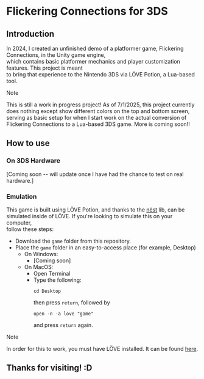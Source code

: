 # Flickering Connections for 3DS
## Introduction
In 2024, I created an unfinished demo of a platformer game, Flickering Connections, in the Unity game engine,  
which contains basic platformer mechanics and player customization features. This project is meant  
to bring that experience to the Nintendo 3DS via LÖVE Potion, a Lua-based tool.
> [!NOTE]
> This is still a work in progress project! As of 7/1/2025, this project currently does nothing except show different colors on the top and bottom screen, serving as basic setup for when I start work on the actual conversion of Flickering Connections to a Lua-based 3DS game. More is coming soon!!
## How to use
### On 3DS Hardware
[Coming soon -- will update once I have had the chance to test on real hardware.]
### Emulation
This game is built using LÖVE Potion, and thanks to the [nëst](https://github.com/lovebrew/nest) lib, can be  
simulated inside of LÖVE. If you're looking to simulate this on your computer,  
follow these steps:
* Download the `game` folder from this repository.
* Place the `game` folder in an easy-to-access place (for example, Desktop)  
  * On Windows:
    * [Coming soon]
  * On MacOS:
    * Open Terminal
    * Type the following:
      ```
      cd Desktop
      ```
      then press `return`, followed by
      ```
      open -n -a love "game"
      ```
      and press `return` again.
> [!NOTE]
> In order for this to work, you must have LÖVE installed. It can be found [here](https://love2d.org/#download).

## Thanks for visiting! :D
